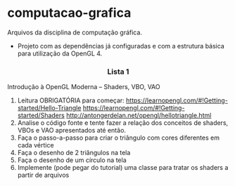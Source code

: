 # computacao-grafica
Arquivos da disciplina de computação gráfica.
- Projeto com as dependências já configuradas e com a estrutura básica para utilização da OpenGL 4.


### <center>**Lista 1**</center>
Introdução à OpenGL Moderna – Shaders, VBO, VAO

1. Leitura OBRIGATÓRIA para começar:
    https://learnopengl.com/#!Getting-started/Hello-Triangle
    https://learnopengl.com/#!Getting-started/Shaders
    http://antongerdelan.net/opengl/hellotriangle.html
2. Analise o código fonte e tente fazer a relação dos conceitos de shaders, VBOs e VAO
apresentados até então.
3. Faça o passo-a-passo para criar o triângulo com cores diferentes em cada vértice
4. Faça o desenho de 2 triângulos na tela
5. Faça o desenho de um círculo na tela
6. Implemente (pode pegar do tutorial) uma classe para tratar os shaders a partir de
arquivos 

